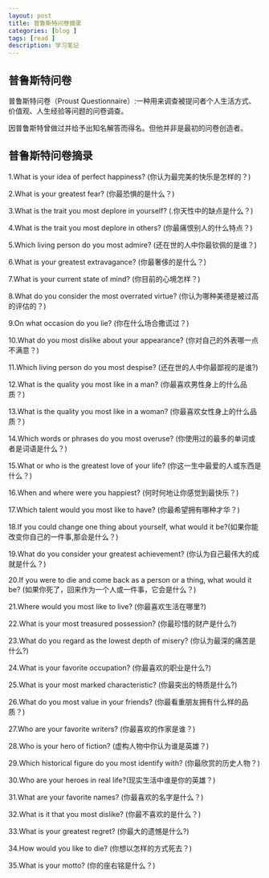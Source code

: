 ```yaml
---
layout: post
title: 普鲁斯特问卷摘录
categories: [blog ]
tags: [read ]
description: 学习笔记
---
```


## 普鲁斯特问卷

普鲁斯特问卷（Proust Questionnaire）:一种用来调查被提问者个人生活方式、价值观、人生经验等问题的问卷调查。

因普鲁斯特曾做过并给予出知名解答而得名。但他并非是最初的问卷创造者。

## 普鲁斯特问卷摘录
1.What is your idea of perfect happiness? (你认为最完美的快乐是怎样的？)

2.What is your greatest fear? (你最恐惧的是什么？)

3.What is the trait you most deplore in yourself? (.你天性中的缺点是什么？)

4.What is the trait you most deplore in others? (你最痛恨别人的什么特点？)

5.Which living person do you most admire? (还在世的人中你最钦佩的是谁？) 

6.What is your greatest extravagance? (你最奢侈的是什么？) 

7.What is your current state of mind? (你目前的心境怎样？) 

8.What do you consider the most overrated virtue? (你认为哪种美德是被过高的评估的？) 

9.On what occasion do you lie? (你在什么场合撒谎过？) 

10.What do you most dislike about your appearance? (你对自己的外表哪一点不满意？) 

11.Which living person do you most despise? (还在世的人中你最鄙视的是谁?) 

12.What is the quality you most like in a man? (你最喜欢男性身上的什么品质？)

13.What is the quality you most like in a woman? (你最喜欢女性身上的什么品质？) 

14.Which words or phrases do you most overuse? (你使用过的最多的单词或者是词语是什么？) 

15.What or who is the greatest love of your life? (你这一生中最爱的人或东西是什么？)

16.When and where were you happiest? (何时何地让你感觉到最快乐？)  

17.Which talent would you most like to have? (你最希望拥有哪种才华？) 

18.If you could change one thing about yourself, what would it be?(如果你能改变你自己的一件事,那会是什么？)  

19.What do you consider your greatest achievement? (你认为自己最伟大的成就是什么？) 

20.If you were to die and come back as a person or a thing, what would it be? (如果你死了，回来作为一个人或一件事，它会是什么？) 

21.Where would you most like to live? (你最喜欢生活在哪里?) 

22.What is your most treasured possession? (你最珍惜的财产是什么?) 

23.What do you regard as the lowest depth of misery? (你认为最深的痛苦是什么?)

24.What is your favorite occupation? (你最喜欢的职业是什么?) 

25.What is your most marked characteristic? (你最突出的特质是什么?) 

26.What do you most value in your friends? (你最看重朋友拥有什么样的品质？) 

27.Who are your favorite writers? (你最喜欢的作家是谁？) 

28.Who is your hero of fiction? (虚构人物中你认为谁是英雄？) 

29.Which historical figure do you most identify with? (你最欣赏的历史人物？) 

30.Who are your heroes in real life?(现实生活中谁是你的英雄？) 

31.What are your favorite names? (你最喜欢的名字是什么？) 

32.What is it that you most dislike? (你最不喜欢的是什么？)

33.What is your greatest regret? (你最大的遗憾是什么?) 

34.How would you like to die?  (你想以怎样的方式死去？)

35.What is your motto? (你的座右铭是什么？)

